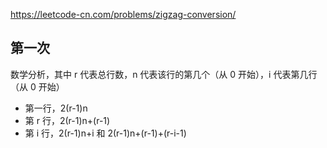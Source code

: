<https://leetcode-cn.com/problems/zigzag-conversion/>

## 第一次

数学分析，其中 r 代表总行数，n 代表该行的第几个（从 0 开始），i 代表第几行（从 0 开始）

- 第一行，2(r-1)n
- 第 r 行，2(r-1)n+(r-1)
- 第 i 行，2(r-1)n+i 和 2(r-1)n+(r-1)+(r-i-1)

